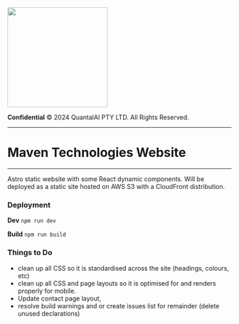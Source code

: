 <img src="https://s3.ap-southeast-2.amazonaws.com/quantal.ai/quantalAI_logo_dev.png" width=225>

**Confidential** © 2024 QuantalAI PTY LTD. All Rights Reserved.

---

# Maven Technologies Website
---
Astro static website with some React dynamic components. Will be deployed as a static site hosted on AWS S3 with a CloudFront distribution.


### Deployment
**Dev**
`npm run dev`

**Build**
`npm run build`

### Things to Do
- clean up all CSS so it is standardised across the site (headings, colours, etc)
- clean up all CSS and page layouts so it is optimised for and renders properly for mobile.
- Update contact page layout, 
- resolve build warnings and or create issues list for remainder (delete unused declarations)

